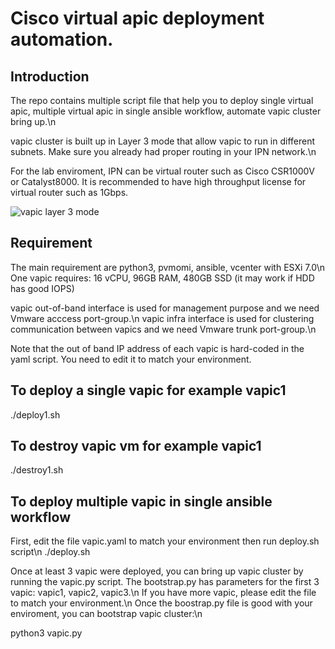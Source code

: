 # Cisco virtual apic deployment automation.
## Introduction
The repo contains multiple script file that help you to deploy single virtual apic, multiple virtual apic in single ansible workflow, automate vapic cluster bring up.\n

vapic cluster is built up in Layer 3 mode that allow vapic to run in different subnets. Make sure you already had proper routing in your IPN network.\n

For the lab enviroment, IPN can be virtual router such as Cisco CSR1000V or Catalyst8000. It is recommended to have high throughput license for virtual router such as 1Gbps.

![vapic layer 3 mode](https://ninjagoinsbu.s3.ap-southeast-2.amazonaws.com/images/vapic_l3.png)

## Requirement
The main requirement are python3, pvmomi, ansible, vcenter with ESXi 7.0\n
One vapic requires:
16 vCPU, 96GB RAM, 480GB SSD (it may work if HDD has good IOPS)

vapic out-of-band interface is used for management purpose and we need Vmware acccess port-group.\n
vapic infra interface is used for clustering communication between vapics and we need Vmware trunk port-group.\n

Note that the out of band IP address of each vapic is hard-coded in the yaml script. You need to edit it to match your environment.

## To deploy a single vapic for example vapic1
./deploy1.sh

## To destroy vapic vm for example vapic1
./destroy1.sh

## To deploy multiple vapic in single ansible workflow
First, edit the file vapic.yaml to match your environment then run deploy.sh script\n
./deploy.sh

Once at least 3 vapic were deployed, you can bring up vapic cluster by running the vapic.py script. The bootstrap.py has parameters for the first 3 vapic: vapic1, vapic2, vapic3.\n If you have more vapic, please edit the file to match your environment.\n Once the boostrap.py file is good with your enviroment, you can bootstrap vapic cluster:\n

python3 vapic.py
